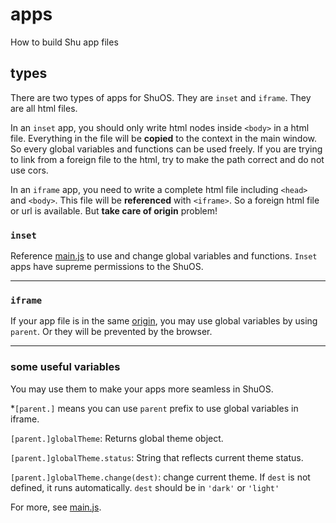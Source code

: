 # apps
How to build Shu app files

## types
There are two types of apps for ShuOS. They are `inset` and `iframe`. They are all html files.

In an `inset` app, you should only write html nodes inside `<body>` in a html file. Everything in the file will be **copied** to the context in the main window. So every global variables and functions can be used freely. If you are trying to link from a foreign file to the html, try to make the path correct and do not use cors.

In an `iframe` app, you need to write a complete html file including `<head>` and `<body>`. This file will be **referenced** with `<iframe>`. So a foreign html file or url is available. But **take care of origin** problem!

### `inset`
Reference [main.js](../main.js) to use and change global variables and functions. `Inset` apps have supreme permissions to the ShuOS.
***

### `iframe`
If your app file is in the same [origin](https://developer.mozilla.org/docs/Web/HTTP/Headers/Origin), you may use global variables by using `parent`. Or they will be prevented by the browser.
***

### some useful variables
You may use them to make your apps more seamless in ShuOS.

*`[parent.]` means you can use `parent` prefix to use global variables in iframe.

`[parent.]globalTheme`:
Returns global theme object.

`[parent.]globalTheme.status`:
String that reflects current theme status.

`[parent.]globalTheme.change(dest)`: change current theme. If `dest` is not defined, it runs automatically. `dest` should be in `'dark'` or `'light'`

For more, see [main.js](../main.js). 
